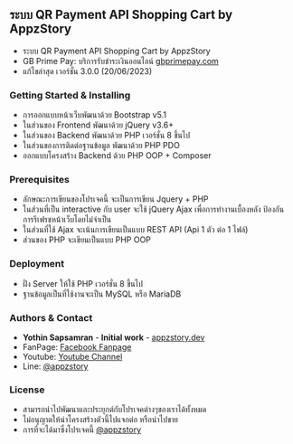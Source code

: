 ## ระบบ QR Payment API Shopping Cart by AppzStory
- ระบบ QR Payment API Shopping Cart by AppzStory
- GB Prime Pay: บริการรับชำระเงินออนไลน์ [gbprimepay.com](https://www.gbprimepay.com/)
- แก้ไขล่าสุด เวอร์ชั่น 3.0.0 (20/06/2023)

### Getting Started & Installing
- การออกแบบหน้าเว็บพัฒนาด้วย Bootstrap v5.1
- ในส่วนของ Frontend พัฒนาด้วย jQuery v3.6+
- ในส่วนของ Backend พัฒนาด้วย PHP เวอร์ชั่น 8 ขึ้นไป
- ในส่วนของการติดต่อฐานข้อมูล พัฒนาด้วย PHP PDO 
- ออกแบบโครงสร้าง Backend ด้วย PHP OOP + Composer

### Prerequisites
- ลักษณะการเขียนของโปรเจคนี้ จะเป็นการเขียน Jquery + PHP
- ในส่วนที่เป็น interactive กับ user จะใช้ jQuery Ajax เพื่อการทำงานเบื้องหลัง ป้องกันการรีเฟรชหน้าเว็บโดยไม่จำเป็น
- ในส่วนที่ใช้ Ajax จะเน้นการเขียนเป็นแบบ REST API (Api 1 ตัว ต่อ 1 ไฟล์)
- ส่วนของ PHP จะเขียนเป็นแบบ PHP OOP

### Deployment
- ฝั่ง Server ให้ใช้ PHP เวอร์ชั่น 8 ขึ้นไป
- ฐานข้อมูลเป็นที่ใช้งานจะเป็น MySQL หรือ MariaDB

### Authors & Contact
- **Yothin Sapsamran** - **Initial work** - [appzstory.dev](https://appzstory.dev/)
- FanPage: [Facebook Fanpage](https://www.facebook.com/WebAppzStory/)
- Youtube: [Youtube Channel](https://www.youtube.com/appzstorystudio)
- Line: [@appzstory](https://lin.ee/djGJw9L)

### License
- สามารถนำไปพัฒนาและประยุกต์กับโปรเจคต่างๆของเราได้ทั้งหมด
- ไม่อนุญาตให้นำโครงสร้างตัวนี้ไปแจกต่อ หรือนำไปขาย
- การที่จะได้มาซึ่งโปรเจคนี้ [@appzstory](https://appzstory.dev/c/qr-payment-api-master-class/)
